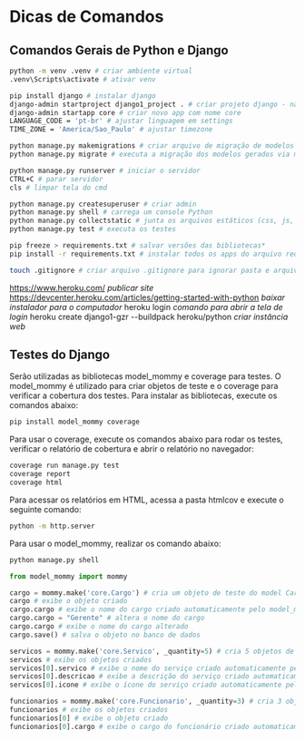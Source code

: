 # Dicas de Comandos

## Comandos Gerais de Python e Django

~~~bash
python -m venv .venv # criar ambiente virtual
.venv\Scripts\activate # ativar venv

pip install django # instalar django
django-admin startproject django1_project . # criar projeto django - não esquecer do ponto final
django-admin startapp core # criar novo app com nome core
LANGUAGE_CODE = 'pt-br' # ajustar linguagem em settings
TIME_ZONE = 'America/Sao_Paulo' # ajustar timezone

python manage.py makemigrations # criar arquivo de migração de modelos
python manage.py migrate # executa a migração dos modelos gerados via makemigrations

python manage.py runserver # iniciar o servidor
CTRL+C # parar servidor
cls # limpar tela do cmd

python manage.py createsuperuser # criar admin
python manage.py shell # carrega um console Python
python manage.py collectstatic # junta os arquivos estáticos (css, js, imagens etc) em uma única pasta
python manage.py test # executa os testes

pip freeze > requirements.txt # salvar versões das bibliotecas*
pip install -r requirements.txt # instalar todos os apps do arquivo requirements.txt

touch .gitignore # criar arquivo .gitignore para ignorar pasta e arquivos
~~~

<https://www.heroku.com/> *publicar site*
<https://devcenter.heroku.com/articles/getting-started-with-python> *baixar instalador para o computador*
heroku login *comando para abrir a tela de login*
heroku create django1-gzr --buildpack heroku/python *criar instância web*

## Testes do Django

Serão utilizadas as bibliotecas model_mommy e coverage para testes. O model_mommy é utilizado para criar objetos de teste e o coverage para verificar a cobertura dos testes. Para instalar as bibliotecas, execute os comandos abaixo:

~~~bash
pip install model_mommy coverage
~~~

Para usar o coverage, execute os comandos abaixo para rodar os testes, verificar o relatório de cobertura e abrir o relatório no navegador:

~~~bash
coverage run manage.py test
coverage report
coverage html
~~~

Para acessar os relatórios em HTML, acessa a pasta htmlcov e execute o seguinte comando:

~~~bash
python -m http.server
~~~

Para usar o model_mommy, realizar os comando abaixo:

~~~bash
python manage.py shell
~~~

~~~python
from model_mommy import mommy

cargo = mommy.make('core.Cargo') # cria um objeto de teste do model Cargo
cargo # exibe o objeto criado
cargo.cargo # exibe o nome do cargo criado automaticamente pelo model_mommy
cargo.cargo = "Gerente" # altera o nome do cargo
cargo.cargo # exibe o nome do cargo alterado
cargo.save() # salva o objeto no banco de dados

servicos = mommy.make('core.Servico', _quantity=5) # cria 5 objetos de teste do model Servico
servicos # exibe os objetos criados
servicos[0].servico # exibe o nome do serviço criado automaticamente pelo model_mommy
servicos[0].descricao # exibe a descrição do serviço criado automaticamente pelo model_mommy
servicos[0].icone # exibe o ícone do serviço criado automaticamente pelo model_mommy

funcionarios = mommy.make('core.Funcionario', _quantity=3) # cria 3 objetos de teste do model Funcionario
funcionarios # exibe os objetos criados
funcionarios[0] # exibe o objeto criado
funcionarios[0].cargo # exibe o cargo do funcionário criado automaticamente pelo model_mommy
~~~
